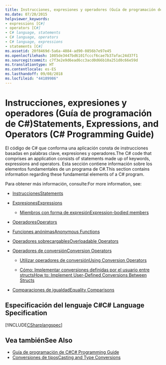 ```yaml
---
title: Instrucciones, expresiones y operadores (Guía de programación de C#)
ms.date: 07/20/2015
helpviewer_keywords:
- expressions [C#]
- operators [C#]
- C# language, statements
- C# language, operators
- C# language, expressions
- statements [C#]
ms.assetid: 20f8469d-5a6a-4084-ad90-0856b7e97e45
ms.openlocfilehash: 1085de3447bd6101fcccf6cae7b37afac24d37f1
ms.sourcegitcommit: c7f3e2e9d6ead6cc3acd0d66b10a251d0c66e59d
ms.translationtype: HT
ms.contentlocale: es-ES
ms.lasthandoff: 09/08/2018
ms.locfileid: "44189986"
---
```

# <a name="statements-expressions-and-operators-c-programming-guide"></a><span data-ttu-id="b43d3-102">Instrucciones, expresiones y operadores (Guía de programación de C#)</span><span class="sxs-lookup"><span data-stu-id="b43d3-102">Statements, Expressions, and Operators (C# Programming Guide)</span></span>
<span data-ttu-id="b43d3-103">El código de C# que conforma una aplicación consta de instrucciones basadas en palabras clave, expresiones y operadores.</span><span class="sxs-lookup"><span data-stu-id="b43d3-103">The C# code that comprises an application consists of statements made up of keywords, expressions and operators.</span></span> <span data-ttu-id="b43d3-104">Esta sección contiene información sobre los elementos fundamentales de un programa de C#.</span><span class="sxs-lookup"><span data-stu-id="b43d3-104">This section contains information regarding these fundamental elements of a C# program.</span></span>  
  
 <span data-ttu-id="b43d3-105">Para obtener más información, consulte:</span><span class="sxs-lookup"><span data-stu-id="b43d3-105">For more information, see:</span></span>  
  
-   [<span data-ttu-id="b43d3-106">Instrucciones</span><span class="sxs-lookup"><span data-stu-id="b43d3-106">Statements</span></span>](statements.md)  
  
-   [<span data-ttu-id="b43d3-107">Expresiones</span><span class="sxs-lookup"><span data-stu-id="b43d3-107">Expressions</span></span>](expressions.md)  
  
    -   [<span data-ttu-id="b43d3-108">Miembros con forma de expresión</span><span class="sxs-lookup"><span data-stu-id="b43d3-108">Expression-bodied members</span></span>](expression-bodied-members.md)
 
-   [<span data-ttu-id="b43d3-109">Operadores</span><span class="sxs-lookup"><span data-stu-id="b43d3-109">Operators</span></span>](operators.md)  
  
-   [<span data-ttu-id="b43d3-110">Funciones anónimas</span><span class="sxs-lookup"><span data-stu-id="b43d3-110">Anonymous Functions</span></span>](anonymous-functions.md)  
  
-   [<span data-ttu-id="b43d3-111">Operadores sobrecargables</span><span class="sxs-lookup"><span data-stu-id="b43d3-111">Overloadable Operators</span></span>](overloadable-operators.md)  
  
-   [<span data-ttu-id="b43d3-112">Operadores de conversión</span><span class="sxs-lookup"><span data-stu-id="b43d3-112">Conversion Operators</span></span>](conversion-operators.md)  
  
    -   [<span data-ttu-id="b43d3-113">Utilizar operadores de conversión</span><span class="sxs-lookup"><span data-stu-id="b43d3-113">Using Conversion Operators</span></span>](using-conversion-operators.md)  
  
    -   [<span data-ttu-id="b43d3-114">Cómo: Implementar conversiones definidas por el usuario entre structs</span><span class="sxs-lookup"><span data-stu-id="b43d3-114">How to: Implement User-Defined Conversions Between Structs</span></span>](how-to-implement-user-defined-conversions-between-structs.md)  
  
-   [<span data-ttu-id="b43d3-115">Comparaciones de igualdad</span><span class="sxs-lookup"><span data-stu-id="b43d3-115">Equality Comparisons</span></span>](equality-comparisons.md)  
  
## <a name="c-language-specification"></a><span data-ttu-id="b43d3-116">Especificación del lenguaje C#</span><span class="sxs-lookup"><span data-stu-id="b43d3-116">C# Language Specification</span></span>  
 [!INCLUDE[CSharplangspec](~/includes/csharplangspec-md.md)]  
  
## <a name="see-also"></a><span data-ttu-id="b43d3-117">Vea también</span><span class="sxs-lookup"><span data-stu-id="b43d3-117">See Also</span></span>

- [<span data-ttu-id="b43d3-118">Guía de programación de C#</span><span class="sxs-lookup"><span data-stu-id="b43d3-118">C# Programming Guide</span></span>](../../../csharp/programming-guide/index.md)  
- [<span data-ttu-id="b43d3-119">Conversiones de tipos</span><span class="sxs-lookup"><span data-stu-id="b43d3-119">Casting and Type Conversions</span></span>](../../../csharp/programming-guide/types/casting-and-type-conversions.md)
